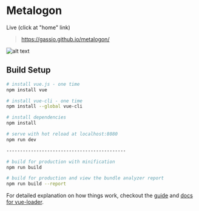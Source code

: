 # Metalogon

Live (click at "home" link)
> https://gassio.github.io/metalogon/

![alt text](https://raw.githubusercontent.com/gassio/metalogon/master/src/assets/mockup.png)

## Build Setup

``` bash
# install vue.js - one time
npm install vue

# install vue-cli - one time
npm install --global vue-cli

# install dependencies
npm install

# serve with hot reload at localhost:8080
npm run dev

--------------------------------------------

# build for production with minification
npm run build

# build for production and view the bundle analyzer report
npm run build --report
```

For detailed explanation on how things work, checkout the [guide](http://vuejs-templates.github.io/webpack/) and [docs for vue-loader](http://vuejs.github.io/vue-loader).

